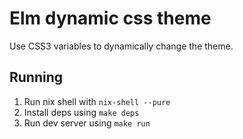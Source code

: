 # Elm dynamic css theme

Use CSS3 variables to dynamically change the theme.

## Running

1. Run nix shell with `nix-shell --pure`
2. Install deps using `make deps`
3. Run dev server using `make run`
